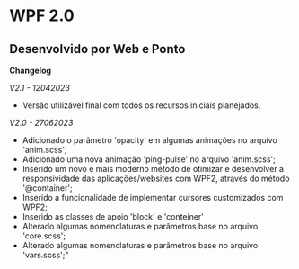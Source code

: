 # WPF 2.0
## Desenvolvido por Web e Ponto

**Changelog**

*V2.1 - 12042023*
- Versão utilizável final com todos os recursos iniciais planejados.

*V2.0 - 27062023*
- Adicionado o parâmetro 'opacity' em algumas animações no arquivo 'anim.scss';
- Adicionado uma nova animação 'ping-pulse' no arquivo 'anim.scss';
- Inserido um novo e mais moderno método de otimizar e desenvolver a responsividade das aplicações/websites com WPF2, através do método '@container';
- Inserido a funcionalidade de implementar cursores customizados com WPF2;
- Inserido as classes de apoio 'block' e 'conteiner'
- Alterado algumas nomenclaturas e parâmetros base no arquivo 'core.scss';
- Alterado algumas nomenclaturas e parâmetros base no arquivo 'vars.scss';"


